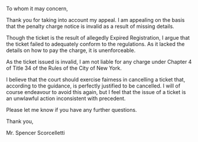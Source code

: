 To whom it may concern,

Thank you for taking into account my appeal. I am appealing on the basis that the penalty charge notice is invalid as a result of missing details. 

Though the ticket is the result of allegedly Expired Registration, I argue that the ticket failed to adequately conform to the regulations. As it lacked the details on how to pay the charge, it is unenforceable.

As the ticket issued is invalid, I am not liable for any charge under Chapter 4 of Title 34 of the Rules of the City of New York.

I believe that the court should exercise fairness in cancelling a ticket that, according to the guidance, is perfectly justified to be cancelled. I will of course endeavour to avoid this again, but I feel that the issue of a ticket is an unwlawful action inconsistent with precedent.

Please let me know if you have any further questions.

Thank you,

Mr. Spencer Scorcelletti
